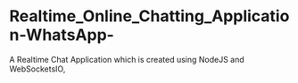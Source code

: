 # Realtime_Online_Chatting_Application-WhatsApp-
A Realtime Chat Application which is created using NodeJS and WebSocketsIO,  
